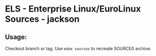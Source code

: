 # ELS - Enterprise Linux/EuroLinux Sources - jackson
 
## Usage:
  Checkout branch or tag. Use `make sources` to recreate  SOURCE0 archive.
